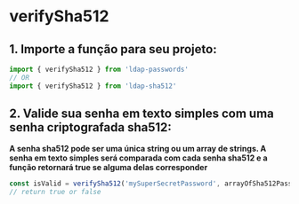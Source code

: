 # verifySha512

## 1. Importe a função para seu projeto:
```ts
import { verifySha512 } from 'ldap-passwords'
// OR
import { verifySha512 } from 'ldap-sha512'
```

## 2. Valide sua senha em texto simples com uma senha criptografada sha512:
**A senha sha512 pode ser uma única string ou um array de strings. A senha em texto simples será comparada com cada senha sha512 e a função retornará true se alguma delas corresponder**
```ts
const isValid = verifySha512('mySuperSecretPassword', arrayOfSha512Passwords)
// return true or false
```
